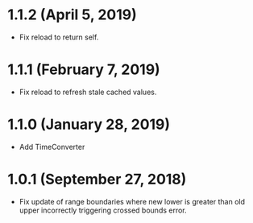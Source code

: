 # 1.1.2 (April 5, 2019)

* Fix reload to return self.

# 1.1.1 (February 7, 2019)

* Fix reload to refresh stale cached values.

# 1.1.0 (January 28, 2019)

* Add TimeConverter

# 1.0.1 (September 27, 2018)

* Fix update of range boundaries where new lower is greater than old upper incorrectly triggering crossed bounds error.
